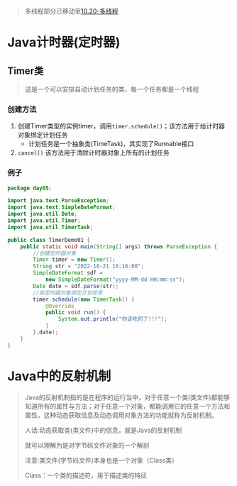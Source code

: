 > 多线程部分已移动至[10.20-多线程](docs/基础/10.20-多线程.md)

# Java计时器(定时器)

## Timer类

> 这是一个可以安排自动计划任务的类，每一个任务都是一个线程

### 创建方法

1. 创建Timer类型的实例timer，调用`timer.schedule()`；该方法用于给计时器对象绑定计划任务
   - 计划任务是一个抽象类(TimeTask)，其实现了Runnable接口
2. `cancel()` 该方法用于清除计时器对象上所有的计划任务

### 例子

```java
package day05;

import java.text.ParseException;
import java.text.SimpleDateFormat;
import java.util.Date;
import java.util.Timer;
import java.util.TimerTask;

public class TimerDemo01 {
	public static void main(String[] args) throws ParseException {
		//创建定时器对象
		Timer timer = new Timer();
		String str = "2022-10-21 16:16:00";
		SimpleDateFormat sdf = 
			new SimpleDateFormat("yyyy-MM-dd HH:mm:ss");
		Date date = sdf.parse(str);
		//给定时器对象绑定计划任务
		timer.schedule(new TimerTask() {
			@Override
			public void run() {
				System.out.println("你该吃药了!!!");
			}		
		},date);
	}
}
```

# Java中的反射机制

> Java的反射机制指的是在程序的运行当中，对于任意一个类(类文件)都能够知道所有的属性与方法；对于任意一个对象，都能调用它的任意一个方法和属性，这种动态获取信息及动态调用对象方法的功能就称为反射机制。
>
> 人话:动态获取类(类文件)中的信息，就是Java的反射机制
>
> 就可以理解为是对字节码文件对象的一个解剖
>
> 注意:类文件(字节码文件)本身也是一个对象（Class类）
>
> Class：一个类的描述符，用于描述类的特征

